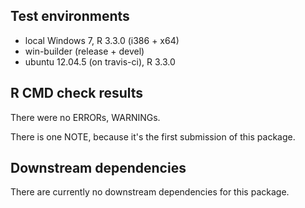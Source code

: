 ## Test environments
* local Windows 7, R 3.3.0 (i386 + x64)
* win-builder (release + devel)
* ubuntu 12.04.5 (on travis-ci), R 3.3.0

## R CMD check results
There were no ERRORs, WARNINGs.

There is one NOTE, because it's the first submission of this package.

## Downstream dependencies
There are currently no downstream dependencies for this package.
